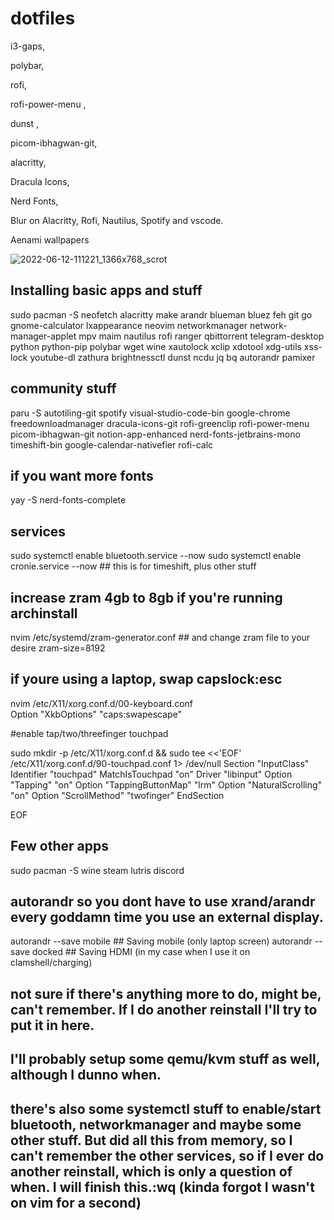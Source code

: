 # dotfiles
i3-gaps,

polybar, 

rofi, 

rofi-power-menu  ,

dunst ,

picom-ibhagwan-git,

alacritty,

Dracula Icons,

Nerd Fonts,

Blur on Alacritty, Rofi, Nautilus, Spotify and vscode.

Aenami wallpapers


![2022-06-12-111221_1366x768_scrot](https://user-images.githubusercontent.com/54769761/173237403-be7e9346-796a-45b1-80df-36bb373d5c84.png)


## Installing basic apps and stuff

sudo pacman -S neofetch alacritty make arandr blueman bluez  feh git go gnome-calculator lxappearance neovim networkmanager network-manager-applet mpv maim nautilus rofi ranger qbittorrent telegram-desktop  python python-pip polybar wget wine xautolock xclip xdotool xdg-utils xss-lock youtube-dl zathura brightnessctl dunst ncdu jq bq autorandr pamixer

## community stuff
 paru -S autotiling-git spotify visual-studio-code-bin google-chrome freedownloadmanager dracula-icons-git rofi-greenclip rofi-power-menu picom-ibhagwan-git notion-app-enhanced nerd-fonts-jetbrains-mono timeshift-bin google-calendar-nativefier rofi-calc

## if you want more fonts
yay -S nerd-fonts-complete

## services 
sudo systemctl enable bluetooth.service --now
sudo systemctl enable cronie.service --now ## this is for timeshift, plus other stuff

## increase zram 4gb to 8gb if you're running archinstall
nvim /etc/systemd/zram-generator.conf ## and change zram file to your desire
zram-size=8192


## if youre using a laptop, swap capslock:esc
nvim /etc/X11/xorg.conf.d/00-keyboard.conf   
Option "XkbOptions" "caps:swapescape" 

#enable tap/two/threefinger touchpad

sudo mkdir -p /etc/X11/xorg.conf.d && sudo tee <<'EOF' /etc/X11/xorg.conf.d/90-touchpad.conf 1> /dev/null
Section "InputClass"
        Identifier "touchpad"
        MatchIsTouchpad "on"
        Driver "libinput"
        Option "Tapping" "on"
        Option "TappingButtonMap" "lrm"
        Option "NaturalScrolling" "on"
        Option "ScrollMethod" "twofinger"
EndSection

EOF

## Few other apps

sudo pacman -S wine steam lutris discord



## autorandr so you dont have to use xrand/arandr every goddamn time you use an external display.
autorandr --save mobile ## Saving mobile (only laptop screen)
autorandr --save docked ## Saving HDMI (in my case when I use it on clamshell/charging)


## not sure if there's anything more to do, might be, can't remember. If I do another reinstall I'll try to put it in here.
## I'll probably setup some qemu/kvm stuff as well, although I dunno when.
## there's also some systemctl stuff to enable/start bluetooth, networkmanager and maybe some other stuff. But did all this from memory, so I can't remember the other services, so if I ever do another reinstall, which is only a question of when. I will finish this.:wq (kinda forgot I wasn't on vim for a second)
